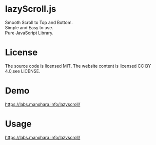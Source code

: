 # lazyScroll.js
Smooth Scroll to Top and Bottom.<br/>
Simple and Easy to use.<br/>
Pure JavaScript Library.
# License
The source code is licensed MIT. The website content is licensed CC BY 4.0,see LICENSE.
# Demo
https://labs.manohara.info/lazyscroll/
# Usage
https://labs.manohara.info/lazyscroll/
